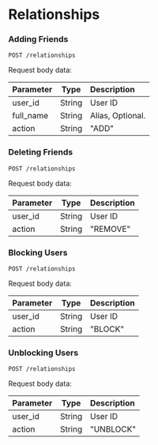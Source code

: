 # Relationships

### Adding Friends

`POST /relationships`

Request body data:

| Parameter | Type | Description |
| :----- | :----: | :---- |
| user_id | String | User ID |
| full_name | String | Alias, Optional. |
| action | String | "ADD" |

### Deleting Friends

`POST /relationships`

Request body data:

| Parameter | Type | Description |
| :----- | :----: | :---- |
| user_id | String | User ID |
| action | String | "REMOVE" |

### Blocking Users

`POST /relationships`

Request body data:

| Parameter | Type | Description |
| :----- | :----: | :---- |
| user_id | String | User ID |
| action | String | "BLOCK" |

### Unblocking Users

`POST /relationships`

Request body data:

| Parameter | Type | Description |
| :----- | :----: | :---- |
| user_id | String | User ID |
| action | String | "UNBLOCK" |